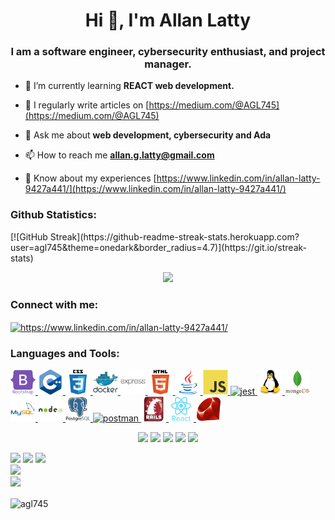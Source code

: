 <h1 align="center">Hi 👋, I'm Allan Latty</h1>
<h3 align="center">I am a software engineer, cybersecurity enthusiast, and project manager.</h3>

- 🌱 I’m currently learning **REACT web development.**

- 📝 I regularly write articles on [https://medium.com/@AGL745](https://medium.com/@AGL745)

- 💬 Ask me about **web development, cybersecurity and Ada**

- 📫 How to reach me **allan.g.latty@gmail.com**

- 📄 Know about my experiences [https://www.linkedin.com/in/allan-latty-9427a441/](https://www.linkedin.com/in/allan-latty-9427a441/)

<h3 align="left">Github Statistics:</h3>
[![GitHub Streak](https://github-readme-streak-stats.herokuapp.com?user=agl745&theme=onedark&border_radius=4.7)](https://git.io/streak-stats)

<p align="center">
    <a href="https://git.io/streak-stats"><img src="https://github-readme-streak-stats.herokuapp.com?user=agl745&theme=onedark&border_radius=4.7"/></a>
</p>

<h3 align="left">Connect with me:</h3>
<p align="left">
<a href="https://linkedin.com/in/https://www.linkedin.com/in/allan-latty-9427a441/" target="blank"><img align="center" src="https://raw.githubusercontent.com/rahuldkjain/github-profile-readme-generator/master/src/images/icons/Social/linked-in-alt.svg" alt="https://www.linkedin.com/in/allan-latty-9427a441/" height="30" width="40" /></a>
</p>

<h3 align="left">Languages and Tools:</h3>
<p align="left"> <a href="https://getbootstrap.com" target="_blank" rel="noreferrer"> <img src="https://raw.githubusercontent.com/devicons/devicon/master/icons/bootstrap/bootstrap-plain-wordmark.svg" alt="bootstrap" width="40" height="40"/> </a> <a href="https://www.w3schools.com/cpp/" target="_blank" rel="noreferrer"> <img src="https://raw.githubusercontent.com/devicons/devicon/master/icons/cplusplus/cplusplus-original.svg" alt="cplusplus" width="40" height="40"/> </a> <a href="https://www.w3schools.com/css/" target="_blank" rel="noreferrer"> <img src="https://raw.githubusercontent.com/devicons/devicon/master/icons/css3/css3-original-wordmark.svg" alt="css3" width="40" height="40"/> </a> <a href="https://www.docker.com/" target="_blank" rel="noreferrer"> <img src="https://raw.githubusercontent.com/devicons/devicon/master/icons/docker/docker-original-wordmark.svg" alt="docker" width="40" height="40"/> </a> <a href="https://expressjs.com" target="_blank" rel="noreferrer"> <img src="https://raw.githubusercontent.com/devicons/devicon/master/icons/express/express-original-wordmark.svg" alt="express" width="40" height="40"/> </a> <a href="https://www.w3.org/html/" target="_blank" rel="noreferrer"> <img src="https://raw.githubusercontent.com/devicons/devicon/master/icons/html5/html5-original-wordmark.svg" alt="html5" width="40" height="40"/> </a> <a href="https://www.java.com" target="_blank" rel="noreferrer"> <img src="https://raw.githubusercontent.com/devicons/devicon/master/icons/java/java-original.svg" alt="java" width="40" height="40"/> </a> <a href="https://developer.mozilla.org/en-US/docs/Web/JavaScript" target="_blank" rel="noreferrer"> <img src="https://raw.githubusercontent.com/devicons/devicon/master/icons/javascript/javascript-original.svg" alt="javascript" width="40" height="40"/> </a> <a href="https://jestjs.io" target="_blank" rel="noreferrer"> <img src="https://www.vectorlogo.zone/logos/jestjsio/jestjsio-icon.svg" alt="jest" width="40" height="40"/> </a> <a href="https://www.linux.org/" target="_blank" rel="noreferrer"> <img src="https://raw.githubusercontent.com/devicons/devicon/master/icons/linux/linux-original.svg" alt="linux" width="40" height="40"/> </a> <a href="https://www.mongodb.com/" target="_blank" rel="noreferrer"> <img src="https://raw.githubusercontent.com/devicons/devicon/master/icons/mongodb/mongodb-original-wordmark.svg" alt="mongodb" width="40" height="40"/> </a> <a href="https://www.mysql.com/" target="_blank" rel="noreferrer"> <img src="https://raw.githubusercontent.com/devicons/devicon/master/icons/mysql/mysql-original-wordmark.svg" alt="mysql" width="40" height="40"/> </a> <a href="https://nodejs.org" target="_blank" rel="noreferrer"> <img src="https://raw.githubusercontent.com/devicons/devicon/master/icons/nodejs/nodejs-original-wordmark.svg" alt="nodejs" width="40" height="40"/> </a> <a href="https://www.postgresql.org" target="_blank" rel="noreferrer"> <img src="https://raw.githubusercontent.com/devicons/devicon/master/icons/postgresql/postgresql-original-wordmark.svg" alt="postgresql" width="40" height="40"/> </a> <a href="https://postman.com" target="_blank" rel="noreferrer"> <img src="https://www.vectorlogo.zone/logos/getpostman/getpostman-icon.svg" alt="postman" width="40" height="40"/> </a> <a href="https://rubyonrails.org" target="_blank" rel="noreferrer"> <img src="https://raw.githubusercontent.com/devicons/devicon/master/icons/rails/rails-original-wordmark.svg" alt="rails" width="40" height="40"/> </a> <a href="https://reactjs.org/" target="_blank" rel="noreferrer"> <img src="https://raw.githubusercontent.com/devicons/devicon/master/icons/react/react-original-wordmark.svg" alt="react" width="40" height="40"/> </a> <a href="https://www.ruby-lang.org/en/" target="_blank" rel="noreferrer"> <img src="https://raw.githubusercontent.com/devicons/devicon/master/icons/ruby/ruby-original.svg" alt="ruby" width="40" height="40"/> </a> </p>


<p align="center" dir="auto">
    <a target="_blank" rel="noopener noreferrer nofollow" href="https://camo.githubusercontent.com/a5c7b8b17f64c0ff0627ffb4403b1d884b4f2888c0cf9851ba0676f2f83ddb84/68747470733a2f2f696d672e736869656c64732e696f2f7374617469632f76313f6c6162656c3d7c266d6573736167653d48544d4c35266c6162656c436f6c6f723d34323439344626636f6c6f723d323133613539267374796c653d666f722d7468652d6261646765266c6f676f3d48544d4c35266c6f676f2d636f6c6f723d7768697465"><img src="https://camo.githubusercontent.com/a5c7b8b17f64c0ff0627ffb4403b1d884b4f2888c0cf9851ba0676f2f83ddb84/68747470733a2f2f696d672e736869656c64732e696f2f7374617469632f76313f6c6162656c3d7c266d6573736167653d48544d4c35266c6162656c436f6c6f723d34323439344626636f6c6f723d323133613539267374796c653d666f722d7468652d6261646765266c6f676f3d48544d4c35266c6f676f2d636f6c6f723d7768697465" data-canonical-src="https://img.shields.io/static/v1?label=|&amp;message=HTML5&amp;labelColor=42494F&amp;color=213a59&amp;style=for-the-badge&amp;logo=HTML5&amp;logo-color=white" style="max-width: 100%;"></a>
    <a target="_blank" rel="noopener noreferrer nofollow" href="https://camo.githubusercontent.com/6b32e1c42cb2810657a8f9a2563874b85a5afdd7eff1313ffc2e76d6acbc4d34/68747470733a2f2f696d672e736869656c64732e696f2f7374617469632f76313f6c6162656c3d7c266d6573736167653d43535333266c6162656c436f6c6f723d34323439344626636f6c6f723d323133613539267374796c653d666f722d7468652d6261646765266c6f676f3d43535333266c6f676f436f6c6f723d323836326539266c6f676f2d636f6c6f723d7768697465"><img src="https://camo.githubusercontent.com/6b32e1c42cb2810657a8f9a2563874b85a5afdd7eff1313ffc2e76d6acbc4d34/68747470733a2f2f696d672e736869656c64732e696f2f7374617469632f76313f6c6162656c3d7c266d6573736167653d43535333266c6162656c436f6c6f723d34323439344626636f6c6f723d323133613539267374796c653d666f722d7468652d6261646765266c6f676f3d43535333266c6f676f436f6c6f723d323836326539266c6f676f2d636f6c6f723d7768697465" data-canonical-src="https://img.shields.io/static/v1?label=|&amp;message=CSS3&amp;labelColor=42494F&amp;color=213a59&amp;style=for-the-badge&amp;logo=CSS3&amp;logoColor=2862e9&amp;logo-color=white" style="max-width: 100%;"></a>
    <a target="_blank" rel="noopener noreferrer nofollow" href="https://camo.githubusercontent.com/34ce65b3ff23dcb040cf722dc2a42379d4d4f64ebfaac9594038444dd706b4a6/68747470733a2f2f696d672e736869656c64732e696f2f7374617469632f76313f6c6162656c3d7c266d6573736167653d4a617661536372697074266c6162656c436f6c6f723d34323439344626636f6c6f723d336436303765267374796c653d666f722d7468652d6261646765266c6f676f3d4a617661536372697074266c6f676f2d636f6c6f723d7768697465"><img src="https://camo.githubusercontent.com/34ce65b3ff23dcb040cf722dc2a42379d4d4f64ebfaac9594038444dd706b4a6/68747470733a2f2f696d672e736869656c64732e696f2f7374617469632f76313f6c6162656c3d7c266d6573736167653d4a617661536372697074266c6162656c436f6c6f723d34323439344626636f6c6f723d336436303765267374796c653d666f722d7468652d6261646765266c6f676f3d4a617661536372697074266c6f676f2d636f6c6f723d7768697465" data-canonical-src="https://img.shields.io/static/v1?label=|&amp;message=JavaScript&amp;labelColor=42494F&amp;color=3d607e&amp;style=for-the-badge&amp;logo=JavaScript&amp;logo-color=white" style="max-width: 100%;"></a>
  <a target="_blank" rel="noopener noreferrer nofollow" href="https://camo.githubusercontent.com/f316c7bd5ab9d9b3a21eb89492641eec6670f7096d6a8044287bfa49227af856/68747470733a2f2f696d672e736869656c64732e696f2f7374617469632f76313f6c6162656c3d7c266d6573736167653d5265616374266c6162656c436f6c6f723d34323439344626636f6c6f723d336436303765267374796c653d666f722d7468652d6261646765266c6f676f3d5265616374266c6f676f2d636f6c6f723d7768697465"><img src="https://camo.githubusercontent.com/f316c7bd5ab9d9b3a21eb89492641eec6670f7096d6a8044287bfa49227af856/68747470733a2f2f696d672e736869656c64732e696f2f7374617469632f76313f6c6162656c3d7c266d6573736167653d5265616374266c6162656c436f6c6f723d34323439344626636f6c6f723d336436303765267374796c653d666f722d7468652d6261646765266c6f676f3d5265616374266c6f676f2d636f6c6f723d7768697465" data-canonical-src="https://img.shields.io/static/v1?label=|&amp;message=React&amp;labelColor=42494F&amp;color=3d607e&amp;style=for-the-badge&amp;logo=React&amp;logo-color=white" style="max-width: 100%;"></a>
  <a target="_blank" rel="noopener noreferrer nofollow" href="https://camo.githubusercontent.com/4add37bc0219b126a9c5702041ea9dba267ac91008cd7e4c2c236b379cb81fd1/68747470733a2f2f696d672e736869656c64732e696f2f7374617469632f76313f6c6162656c3d7c266d6573736167653d576f72645072657373266c6162656c436f6c6f723d34323439344626636f6c6f723d353336423738267374796c653d666f722d7468652d6261646765266c6f676f3d576f72645072657373266c6f676f2d636f6c6f723d7768697465"><img src="https://camo.githubusercontent.com/4add37bc0219b126a9c5702041ea9dba267ac91008cd7e4c2c236b379cb81fd1/68747470733a2f2f696d672e736869656c64732e696f2f7374617469632f76313f6c6162656c3d7c266d6573736167653d576f72645072657373266c6162656c436f6c6f723d34323439344626636f6c6f723d353336423738267374796c653d666f722d7468652d6261646765266c6f676f3d576f72645072657373266c6f676f2d636f6c6f723d7768697465" data-canonical-src="https://img.shields.io/static/v1?label=|&amp;message=WordPress&amp;labelColor=42494F&amp;color=536B78&amp;style=for-the-badge&amp;logo=WordPress&amp;logo-color=white" style="max-width: 100%;"></a>
  
  <a target="_blank" rel="noopener noreferrer nofollow" href="https://camo.githubusercontent.com/54b492a41593e4109ab73d9446d33579f18d7f48f312f90d021bfa06095640af/68747470733a2f2f696d672e736869656c64732e696f2f7374617469632f76313f6c6162656c3d7c266d6573736167653d4d6f6e676f4442266c6162656c436f6c6f723d34323439344626636f6c6f723d323133613539267374796c653d666f722d7468652d6261646765266c6f676f3d4d6f6e676f4442266c6f676f2d636f6c6f723d7768697465"><img src="https://camo.githubusercontent.com/54b492a41593e4109ab73d9446d33579f18d7f48f312f90d021bfa06095640af/68747470733a2f2f696d672e736869656c64732e696f2f7374617469632f76313f6c6162656c3d7c266d6573736167653d4d6f6e676f4442266c6162656c436f6c6f723d34323439344626636f6c6f723d323133613539267374796c653d666f722d7468652d6261646765266c6f676f3d4d6f6e676f4442266c6f676f2d636f6c6f723d7768697465" data-canonical-src="https://img.shields.io/static/v1?label=|&amp;message=MongoDB&amp;labelColor=42494F&amp;color=213a59&amp;style=for-the-badge&amp;logo=MongoDB&amp;logo-color=white" style="max-width: 100%;"></a>
  <a target="_blank" rel="noopener noreferrer nofollow" href="https://camo.githubusercontent.com/7d54acb44ffec735472311b69c97271c5b0211ead21d87bbbb04b13cd95eada8/68747470733a2f2f696d672e736869656c64732e696f2f7374617469632f76313f6c6162656c3d7c266d6573736167653d506f737467726553514c266c6162656c436f6c6f723d34323439344626636f6c6f723d323133613539267374796c653d666f722d7468652d6261646765266c6f676f3d506f737467726553514c266c6f676f436f6c6f723d666366626636266c6f676f2d636f6c6f723d7768697465"><img src="https://camo.githubusercontent.com/7d54acb44ffec735472311b69c97271c5b0211ead21d87bbbb04b13cd95eada8/68747470733a2f2f696d672e736869656c64732e696f2f7374617469632f76313f6c6162656c3d7c266d6573736167653d506f737467726553514c266c6162656c436f6c6f723d34323439344626636f6c6f723d323133613539267374796c653d666f722d7468652d6261646765266c6f676f3d506f737467726553514c266c6f676f436f6c6f723d666366626636266c6f676f2d636f6c6f723d7768697465" data-canonical-src="https://img.shields.io/static/v1?label=|&amp;message=PostgreSQL&amp;labelColor=42494F&amp;color=213a59&amp;style=for-the-badge&amp;logo=PostgreSQL&amp;logoColor=fcfbf6&amp;logo-color=white" style="max-width: 100%;"></a>
  <a target="_blank" rel="noopener noreferrer nofollow" href="https://camo.githubusercontent.com/d9aa2f4e6921b2101b6e879cbb9d5b130d9a1cea96bf8aebb9ab9de002709162/68747470733a2f2f696d672e736869656c64732e696f2f7374617469632f76313f6c6162656c3d7c266d6573736167653d45787072657373266c6162656c436f6c6f723d34323439344626636f6c6f723d336436303765267374796c653d666f722d7468652d6261646765266c6f676f3d45787072657373266c6f676f2d636f6c6f723d7768697465"><img src="https://camo.githubusercontent.com/d9aa2f4e6921b2101b6e879cbb9d5b130d9a1cea96bf8aebb9ab9de002709162/68747470733a2f2f696d672e736869656c64732e696f2f7374617469632f76313f6c6162656c3d7c266d6573736167653d45787072657373266c6162656c436f6c6f723d34323439344626636f6c6f723d336436303765267374796c653d666f722d7468652d6261646765266c6f676f3d45787072657373266c6f676f2d636f6c6f723d7768697465" data-canonical-src="https://img.shields.io/static/v1?label=|&amp;message=Express&amp;labelColor=42494F&amp;color=3d607e&amp;style=for-the-badge&amp;logo=Express&amp;logo-color=white" style="max-width: 100%;"></a>    
  <a target="_blank" rel="noopener noreferrer nofollow" href="https://camo.githubusercontent.com/ad652104e361aa533e1364a42dafcb1de3ed244a1a9ef666f862cd2ae48cd5f5/68747470733a2f2f696d672e736869656c64732e696f2f7374617469632f76313f6c6162656c3d7c266d6573736167653d4e6f64652e6a73266c6162656c436f6c6f723d34323439344626636f6c6f723d336436303765267374796c653d666f722d7468652d6261646765266c6f676f3d4e6f64652e6a73266c6f676f2d636f6c6f723d7768697465"><img src="https://camo.githubusercontent.com/ad652104e361aa533e1364a42dafcb1de3ed244a1a9ef666f862cd2ae48cd5f5/68747470733a2f2f696d672e736869656c64732e696f2f7374617469632f76313f6c6162656c3d7c266d6573736167653d4e6f64652e6a73266c6162656c436f6c6f723d34323439344626636f6c6f723d336436303765267374796c653d666f722d7468652d6261646765266c6f676f3d4e6f64652e6a73266c6f676f2d636f6c6f723d7768697465" data-canonical-src="https://img.shields.io/static/v1?label=|&amp;message=Node.js&amp;labelColor=42494F&amp;color=3d607e&amp;style=for-the-badge&amp;logo=Node.js&amp;logo-color=white" style="max-width: 100%;"></a>  
  <a target="_blank" rel="noopener noreferrer nofollow" href="https://camo.githubusercontent.com/7f5902c753251fb711d5f8138435c50e7945437e9042079ceb283122a3ad58f2/68747470733a2f2f696d672e736869656c64732e696f2f7374617469632f76313f6c6162656c3d7c266d6573736167653d476974266c6162656c436f6c6f723d34323439344626636f6c6f723d353336423738267374796c653d666f722d7468652d6261646765266c6f676f3d476974266c6f676f2d636f6c6f723d7768697465"><img src="https://camo.githubusercontent.com/7f5902c753251fb711d5f8138435c50e7945437e9042079ceb283122a3ad58f2/68747470733a2f2f696d672e736869656c64732e696f2f7374617469632f76313f6c6162656c3d7c266d6573736167653d476974266c6162656c436f6c6f723d34323439344626636f6c6f723d353336423738267374796c653d666f722d7468652d6261646765266c6f676f3d476974266c6f676f2d636f6c6f723d7768697465" data-canonical-src="https://img.shields.io/static/v1?label=|&amp;message=Git&amp;labelColor=42494F&amp;color=536B78&amp;style=for-the-badge&amp;logo=Git&amp;logo-color=white" style="max-width: 100%;"></a>
</p>

<p><img align="center" src="https://github-readme-stats.vercel.app/api/top-langs?username=agl745&show_icons=true&locale=en&layout=compact" alt="agl745" /></p>
